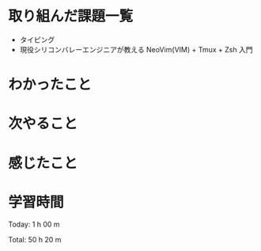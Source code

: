 # 取り組んだ課題一覧
- タイピング
- 現役シリコンバレーエンジニアが教える NeoVim(VIM) + Tmux + Zsh 入門
  
# わかったこと

# 次やること

# 感じたこと

# 学習時間
Today: 1 h 00 m

Total: 50 h 20 m
